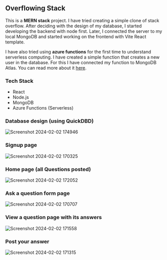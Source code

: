 ## Overflowing Stack

This is a **MERN stack** project. I have tried creating a simple clone of stack overflow. After deciding with the design of my database, I started developing the backend with node first. Later, I connected the server to my local MongoDB and started working on the frontend with Vite React template.

I have also tried using **azure functions** for the first time to understand serverless computing. I have created a simple function that creates a new user in the database. For this I have connected my function to MongoDB Atlas. You can read more about it [here](azure_functions_serverless.md).

### Tech Stack
- React
- Node.js
- MongoDB
- Azure Functions (Serverless)

### Database design (using QuickDBD)
![Screenshot 2024-02-02 174946](https://github.com/Ananya2001-an/overflowing_stack/assets/55504616/b8e1e64f-28bb-4f03-bb37-4ad46787c85a)

### Signup page
![Screenshot 2024-02-02 170325](https://github.com/Ananya2001-an/overflowing_stack/assets/55504616/680b8171-6402-416a-8f4e-fde8eaef708d)

### Home page (all Questions posted)
![Screenshot 2024-02-02 172052](https://github.com/Ananya2001-an/overflowing_stack/assets/55504616/cde6e9ac-c8a6-448c-82b7-4ba1c6a41467)

### Ask a question form page
![Screenshot 2024-02-02 170707](https://github.com/Ananya2001-an/overflowing_stack/assets/55504616/84c66684-cef1-464b-b30a-01da9e80662c)

### View a question page with its answers
![Screenshot 2024-02-02 171558](https://github.com/Ananya2001-an/overflowing_stack/assets/55504616/cd9086b8-ba39-4174-841e-3396a9b173b6)

### Post your answer
![Screenshot 2024-02-02 171315](https://github.com/Ananya2001-an/overflowing_stack/assets/55504616/f3ec04be-3c5a-48b2-90cc-3f9689eb734a)
